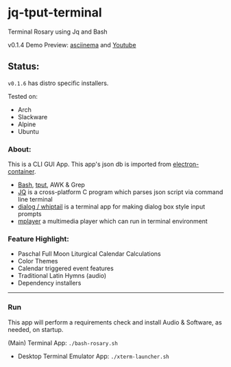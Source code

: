 # jq-tput-terminal

Terminal Rosary using Jq and Bash

v0.1.4 Demo Preview: [asciinema](https://asciinema.org/a/217793) and [Youtube](https://youtu.be/PceKrX4uI-I)

## Status:

```v0.1.6``` has distro specific installers.

Tested on:

* Arch
* Slackware 
* Alpine
* Ubuntu

### About:

This is a CLI GUI App. This app's json db is imported from [electron-container](https://github.com/mezcel/electron-container).

* [Bash](https://www.gnu.org/software/bash/), [tput](https://ss64.com/bash/tput.html), AWK & Grep
* [JQ](https://stedolan.github.io/jq) is a cross-platform C program which parses json script via command line terminal
* [dialog / whiptail](http://linuxcommand.org/lc3_adv_dialog.php) is a terminal app for making dialog box style input prompts
* [mplayer](http://www.mplayerhq.hu/design7/info.html) a multimedia player which can run in terminal environment

### Feature Highlight:

* Paschal Full Moon Liturgical Calendar Calculations
* Color Themes
* Calendar triggered event features
* Traditional Latin Hymns (audio)
* Dependency installers

---

### Run

This app will perform a requirements check and install Audio & Software, as needed, on startup.

(Main) Terminal App: ```./bash-rosary.sh```

- Desktop Terminal Emulator App: ```./xterm-launcher.sh```
